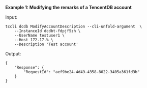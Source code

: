 **Example 1: Modifying the remarks of a TencentDB account**



Input: 

```
tccli dcdb ModifyAccountDescription --cli-unfold-argument  \
    --InstanceId dcdbt-fdpjf5zh \
    --UserName testuser1 \
    --Host 172.17.% \
    --Description 'Test account'
```

Output: 
```
{
    "Response": {
        "RequestId": "aef9be24-4d49-4358-8022-3405a361fd3b"
    }
}
```

